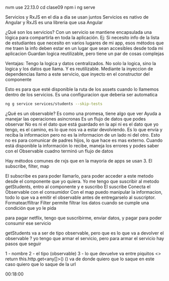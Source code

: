 nvm use 22.13.0
cd clase09
npm i
ng serve

Servicios y RxJS en el dia a dia se usan juntos
Servicios es nativo de Angular y RxJS es una libreria que usa Angular

¿Qué son los servicios?
Con un servicio se mantiene encapsulada una lógica para compartirla en toda la aplicación.
Ej: Si necesito info de la lista de estudiantes que necesito en varios lugares de mi app, esos métodos que me traen la info deben estar en un lugar que sean accesibles desde toda mi aplicacion
Guardan logica reutilizable, pero tiene un par de cosas complejas

Ventajas: Tengo la logica y datos centralizados. No solo la logica, sino la logica y los datos que llama. Y es reutilizable. Mediante la inyeccion de dependencias llamo a este servicio, que inyecto en el constructor del componente

Esto es para que esté disponible la ruta de los assets cuando lo llamemos dentro de los servicios. Es una configuracion que deberia ser automatica

```bash
ng g service services/students --skip-tests
```

¿Qué es un observable?
Es como una promesa, tiene algo que ver
Ayuda a manejar las operaciones asincronas
Es un flujo de datos que podes observar
No es ni el dato que está guardado en la api ni es el dato que yo tengo, es el camino, es lo que nos va a estar devolviendo. Es lo que envía y reciba la informacion pero no es la informacion de un lado ni del otro.
Esto no es para comunicar de padres hijos, lo que hace es mas externo.
Cuando está disponible la información lo recibe, maneja los errores y podes saber con el Observable cuadno terminó un flujo de datos

Hay métodos comunes de rxjs que en la mayoria de apps se usan 3. El subscribe, filter, map

El subscribe es para poder llamarlo, para poder acceder a este metodo desde el componente que yo quiera. Yo me tengo que suscribir al metodo getStudents, entro al componente y e suscribo 
El suscribe Conecta el Observable con el consumidor 
Con el map puedo manipular la informacion, todo lo que va a emitir el observable antes de entregarselo al suscriptor. Formatear/filtrar
Filter permite filtrar los datos cuando se cumple una condición que yo le pida 

para pagar netflix, tengo que suscribirme, enviar datos, y pagar para poder consumir ese servicio 

getStudents va a ser de tipo observable, pero que es lo que va a devolver el observable ? 
yo tengo que armar el servicio, pero para armar el servicio hay pasos que seguir 

1 - nombre
2 - el tipo (observable)
3 - lo que devuelve va entre piquitos <>
  return this.http.get<any[]>()
() va de donde quiero que lo saque
 en este caso quiero que lo saque de la url 

00:18:00
